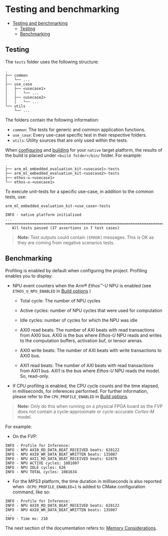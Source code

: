 # Testing and benchmarking

- [Testing and benchmarking](./testing_benchmarking.md#testing-and-benchmarking)
  - [Testing](./testing_benchmarking.md#testing)
  - [Benchmarking](./testing_benchmarking.md#benchmarking)

## Testing

The `tests` folder uses the following structure:

```tree
.
├── common
│   └── ...
├── use_case
│   ├── <usecase1>
│   │   └── ...
│   ├── <usecase2>
│   │   └── ...
└── utils
    └── ...
```

The folders contain the following information:

- `common`: The tests for generic and common application functions.
- `use_case`: Every use-case specific test in their respective folders.
- `utils`: Utility sources that are only used within the tests.

When [configuring](./building.md#configuring-native-unit_test-build) and
[building](./building.md#building-the-configured-project) for your `native` target platform, the results of the build is
placed under `<build folder>/bin/` folder. For example:

```tree
.
├── arm_ml_embedded_evaluation_kit-<usecase1>-tests
├── arm_ml_embedded_evaluation_kit-<usecase2>-tests
├── ethos-u-<usecase1>
└── ethos-u-<usecase1>
```

To execute unit-tests for a specific use-case, in addition to the common tests, use:

```commandline
arm_ml_embedded_evaluation_kit-<use_case>-tests
```

```log
INFO - native platform initialised
...
===============================================================================
   All tests passed (37 assertions in 7 test cases)
```

> **Note:** Test outputs could contain `[ERROR]` messages. This is OK as they are coming from negative scenarios tests.

## Benchmarking

Profiling is enabled by default when configuring the project. Profiling enables you to display:

- NPU event counters when the Arm® *Ethos™-U* NPU is enabled (see `ETHOS_U_NPU_ENABLED` in [Build options](./building.md#build-options) )

  - Total cycle: The number of NPU cycles

  - Active cycles: number of NPU cycles that were used for computation

  - Idle cycles: number of cycles for which the NPU was idle

  - AXI0 read beats: The number of AXI beats with read transactions from AXI0 bus. AXI0 is the bus where
    *Ethos-U* NPU reads and writes to the computation buffers, activation buf, or tensor arenas.

  - AXI0 write beats: The number of AXI beats with write transactions to AXI0 bus.

  - AXI1 read beats: The number of AXI beats with read transactions from AXI1 bus. AXI1 is the bus where
   *Ethos-U* NPU reads the model. So, read-only.

- If CPU profiling is enabled, the CPU cycle counts and the time elapsed, in milliseconds, for inferences performed. For
  further information, please refer to the `CPU_PROFILE_ENABLED` in [Build options](./building.md#build-options).

> **Note:** Only do this when running on a physical FPGA board as the FVP does not contain a cycle-approximate or
> cycle-accurate *Cortex-M* model.

For example:

- On the FVP:

```log
INFO - Profile for Inference:
INFO - NPU AXI0_RD_DATA_BEAT_RECEIVED beats: 628122
INFO - NPU AXI0_WR_DATA_BEAT_WRITTEN beats: 135087
INFO - NPU AXI1_RD_DATA_BEAT_RECEIVED beats: 62870
INFO - NPU ACTIVE cycles: 1081007
INFO - NPU IDLE cycles: 626
INFO - NPU TOTAL cycles: 1081634
```

- For the MPS3 platform, the time duration in milliseconds is also reported when `-DCPU_PROFILE_ENABLED=1` is added to
  CMake configuration command, like so:

```log
INFO - Profile for Inference:
INFO - NPU AXI0_RD_DATA_BEAT_RECEIVED beats: 628122
INFO - NPU AXI0_WR_DATA_BEAT_WRITTEN beats: 135087
...
INFO - Time ms: 210
```

The next section of the documentation refers to: [Memory Considerations](memory_considerations.md).
